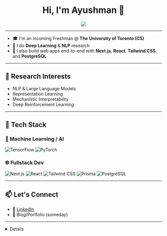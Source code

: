 <h1 align="center">Hi, I'm Ayushman 👋</h1>

<p align="center">
  <img src="https://readme-typing-svg.herokuapp.com/?lines=Incoming+CS+@+UofT 🍁;Deep+Learning+and+NLP+Researcher;Fullstack+Developer&center=true&width=500&height=45" />
</p>

---

- 🎓 I'm an incoming Freshman @ **The University of Toronto (CS)**
- 🤖 I do **Deep Learning** & **NLP** research 
- 🔧 I also build web apps end-to-end with **Next.js**, **React**, **Tailwind CSS**, and **PostgreSQL**

---

## 🧠 Research Interests

- NLP & Large Language Models 
- Representation Learning
- Mechanistic Interpretability 
- Deep Reinforcement Learning

---

## 🧰 Tech Stack

### 🧠 Machine Learning / AI

<p align="left">
  <img src="https://img.shields.io/badge/TensorFlow-FC7300?style=for-the-badge&logo=tensorflow&logoColor=white" alt="TensorFlow"/>
  <img src="https://img.shields.io/badge/PyTorch-EE4C2C?style=for-the-badge&logo=pytorch&logoColor=white" alt="PyTorch"/>
</p>

### 🌐 Fullstack Dev

<p align="left">
  <img src="https://img.shields.io/badge/Next.js-black?style=for-the-badge&logo=next.js&logoColor=white" alt="Next.js"/>
  <img src="https://img.shields.io/badge/React-20232A?style=for-the-badge&logo=react&logoColor=61DAFB" alt="React"/>
  <img src="https://img.shields.io/badge/Tailwind_CSS-38B2AC?style=for-the-badge&logo=tailwind-css&logoColor=white" alt="Tailwind CSS"/>
  <img src="https://img.shields.io/badge/Prisma-2D3748?style=for-the-badge&logo=prisma&logoColor=white" alt="Prisma"/>
  <img src="https://img.shields.io/badge/PostgreSQL-4169E1?style=for-the-badge&logo=postgresql&logoColor=white" alt="PostgreSQL"/>
</p>


---

## 📫 Let's Connect

- 🔗 [LinkedIn](https://www.linkedin.com/in/ayushmangupta371/)  
- 🧠 Blog/Portfolio (someday)

---

<details>
